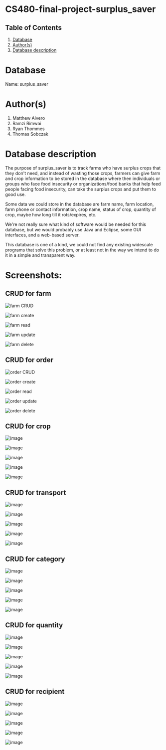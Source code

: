 # CS480-final-project-surplus_saver
 
## Table of Contents
1. [Database](#database)
1. [Author(s)](#author)
1. [Database description](#description)
 
# Database
Name: surplus_saver
 
# Author(s)
1. Matthew Alvero
2. Ramzi Rimwai
3. Ryan Thommes
4. Thomas Sobczak
 
# Database description
The purpose of surplus_saver is to track farms who have surplus crops that they don't need, and instead of wasting those crops, farmers can give farm and crop information to be stored in the database where then individuals or groups who face food insecurity or organizations/food banks that help feed people facing food insecurity, can take the surplus crops and put them to good use.

Some data we could store in the database are farm name, farm location, farm phone or contact information, crop name, status of crop, quantity of crop, maybe how long till it rots/expires, etc.

We're not really sure what kind of software would be needed for this database, but we would probably use Java and Eclipse, some GUI interfaces, and a web-based server.

This database is one of a kind, we could not find any existing widescale programs that solve this problem, or at least not in the way we intend to do it in a simple and transparent way.

# Screenshots:

## CRUD for farm
![farm CRUD](/images/farm_CRUD.png)

![farm create](/images/create_farm.png)

![farm read](/images/read_farm.png)

![farm update](/images/update_farm.png)

![farm delete](/images/delete_farm.png)

## CRUD for order
![order CRUD](/images/order_CRUD.png)

![order create](/images/create_order.png)

![order read](/images/read_order.png)

![order update](/images/update_order.png)

![order delete](/images/delete_order.png)

## CRUD for crop
![image](https://user-images.githubusercontent.com/54131271/139553531-db029e68-580e-4ac3-bce1-e688b4398451.png)

![image](https://user-images.githubusercontent.com/54131271/139553653-cd91e0e8-141e-40d1-9b2f-f53f90189c21.png)

![image](https://user-images.githubusercontent.com/54131271/139553674-1b9b099e-9ca4-4602-9ad1-6789e305bdb7.png)

![image](https://user-images.githubusercontent.com/54131271/139553683-0c9c1815-ae19-474c-8a9e-25e9925d1ac6.png)

![image](https://user-images.githubusercontent.com/54131271/139553693-0103ebf9-7f4e-424b-bf45-338779fb3ae5.png)

## CRUD for transport
![image](https://user-images.githubusercontent.com/54131271/139553736-bc0bae3d-be73-4ee4-a728-b76ae7c96683.png)

![image](https://user-images.githubusercontent.com/54131271/139553754-33a0c137-a246-4973-a73f-2d28b2594ae8.png)

![image](https://user-images.githubusercontent.com/54131271/139553788-ab3f61ce-a6de-4d3c-acf5-620e51147547.png)

![image](https://user-images.githubusercontent.com/54131271/139553795-2761ec8e-774b-4257-8655-0df734618d17.png)

![image](https://user-images.githubusercontent.com/54131271/139553805-7c8c66b1-4d56-4f3b-be15-735f198f0d79.png)

## CRUD for category
![image](/images/category_CRUD.PNG)

![image](/images/create_category.PNG)

![image](/images/read_category.PNG)

![image](/images/update_category.PNG)

![image](/images/delete_category.PNG)

## CRUD for quantity
![image](/images/quantity_CRUD.PNG)

![image](/images/create_quantity.PNG)

![image](/images/read_quantity.PNG)

![image](/images/update_quantity.PNG)

![image](/images/delete_quantity.PNG)

## CRUD for recipient
![image](/images/recipient_CRUD.PNG)

![image](/images/create_recipient.PNG)

![image](/images/read_recipient.PNG)

![image](/images/update_recipient.PNG)

![image](/images/delete_quantity.PNG)